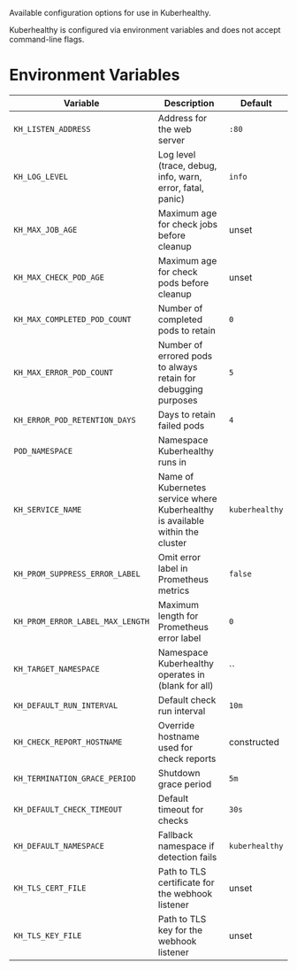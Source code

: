 Available configuration options for use in Kuberhealthy.

Kuberhealthy is configured via environment variables and does not accept command-line flags.

# Environment Variables

| Variable | Description | Default |
| -------- | ----------- | ------- |
| `KH_LISTEN_ADDRESS` | Address for the web server | `:80` |
| `KH_LOG_LEVEL` | Log level (trace, debug, info, warn, error, fatal, panic) | `info` |
| `KH_MAX_JOB_AGE` | Maximum age for check jobs before cleanup | unset |
| `KH_MAX_CHECK_POD_AGE` | Maximum age for check pods before cleanup | unset |
| `KH_MAX_COMPLETED_POD_COUNT` | Number of completed pods to retain | `0` |
| `KH_MAX_ERROR_POD_COUNT` | Number of errored pods to always retain for debugging purposes | `5` |
| `KH_ERROR_POD_RETENTION_DAYS` | Days to retain failed pods | `4` |
| `POD_NAMESPACE` | Namespace Kuberhealthy runs in | <pod namespace> |
| `KH_SERVICE_NAME` | Name of Kubernetes service where Kuberhealthy is available within the cluster | `kuberhealthy` |
| `KH_PROM_SUPPRESS_ERROR_LABEL` | Omit error label in Prometheus metrics | `false` |
| `KH_PROM_ERROR_LABEL_MAX_LENGTH` | Maximum length for Prometheus error label | `0` |
| `KH_TARGET_NAMESPACE` | Namespace Kuberhealthy operates in (blank for all) | `` |
| `KH_DEFAULT_RUN_INTERVAL` | Default check run interval | `10m` |
| `KH_CHECK_REPORT_HOSTNAME` | Override hostname used for check reports | constructed |
| `KH_TERMINATION_GRACE_PERIOD` | Shutdown grace period | `5m` |
| `KH_DEFAULT_CHECK_TIMEOUT` | Default timeout for checks | `30s` |
| `KH_DEFAULT_NAMESPACE` | Fallback namespace if detection fails | `kuberhealthy` |
| `KH_TLS_CERT_FILE` | Path to TLS certificate for the webhook listener | unset |
| `KH_TLS_KEY_FILE` | Path to TLS key for the webhook listener | unset |

